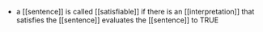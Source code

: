 - a [[sentence]] is called [[satisfiable]] if there is an [[interpretation]] that satisfies the [[sentence]]
		evaluates the [[sentence]] to TRUE
> 